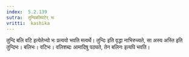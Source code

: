 ```yaml
---
index:  5.2.139
sutra:  तुन्दिबलिवटेर् भः
vritti:  kashika 
---
```


तुन्दि बलि वटि इत्येतेभ्यो भः प्रत्ययो भवति मत्वर्थे। तुन्दिः इति वृद्धा नाभिरुच्यते, सा अस्य अस्ति इति तुन्दिभः। बलिभः। वटिभः। वलिशब्दः आमादिषु पठ्यते, तेन बलिनः इत्यपि भवति।


